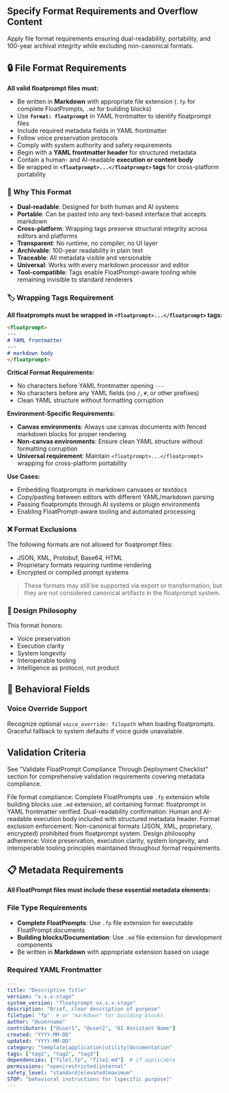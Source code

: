 <!-- metadata.md -->
## Specify Format Requirements and Overflow Content

Apply file format requirements ensuring dual-readability, portability, and 100-year archival integrity while excluding non-canonical formats.

## 🔒 File Format Requirements

**All valid floatprompt files must:**
- Be written in **Markdown** with appropriate file extension (`.fp` for complete FloatPrompts, `.md` for building blocks)
- Use **`format: floatprompt`** in YAML frontmatter to identify floatprompt files
- Include required metadata fields in YAML frontmatter
- Follow voice preservation protocols
- Comply with system authority and safety requirements
- Begin with a **YAML frontmatter header** for structured metadata
- Contain a human- and AI-readable **execution or content body**
- Be wrapped in **`<floatprompt>...</floatprompt>` tags** for cross-platform portability

### 🎯 Why This Format
- **Dual-readable**: Designed for both human and AI systems
- **Portable**: Can be pasted into any text-based interface that accepts markdown
- **Cross-platform**: Wrapping tags preserve structural integrity across editors and platforms
- **Transparent**: No runtime, no compiler, no UI layer
- **Archivable**: 100-year readability in plain text
- **Traceable**: All metadata visible and versionable
- **Universal**: Works with every markdown processor and editor
- **Tool-compatible**: Tags enable FloatPrompt-aware tooling while remaining invisible to standard renderers

### 🏷️ Wrapping Tags Requirement

**All floatprompts must be wrapped in `<floatprompt>...</floatprompt>` tags:**

```markdown
<floatprompt>
---
# YAML frontmatter
---
# markdown body
</floatprompt>
```

**Critical Format Requirements:**
- No characters before YAML frontmatter opening `---`
- No characters before any YAML fields (no `/`, `#`, or other prefixes)
- Clean YAML structure without formatting corruption

**Environment-Specific Requirements:**
- **Canvas environments**: Always use canvas documents with fenced markdown blocks for proper rendering
- **Non-canvas environments**: Ensure clean YAML structure without formatting corruption
- **Universal requirement**: Maintain `<floatprompt>...</floatprompt>` wrapping for cross-platform portability

**Use Cases:**
- Embedding floatprompts in markdown canvases or textdocs
- Copy/pasting between editors with different YAML/markdown parsing
- Passing floatprompts through AI systems or plugin environments
- Enabling FloatPrompt-aware tooling and automated processing

### ❌ Format Exclusions
The following formats are not allowed for floatprompt files:
- JSON, XML, Protobuf, Base64, HTML
- Proprietary formats requiring runtime rendering
- Encrypted or compiled prompt systems

> These formats may still be supported via export or transformation,
> but they are not considered canonical artifacts in the floatprompt system.

### 🧠 Design Philosophy
This format honors:
- Voice preservation
- Execution clarity
- System longevity
- Interoperable tooling
- Intelligence as protocol, not product 

## 🎯 Behavioral Fields

### Voice Override Support
Recognize optional `voice_override: filepath` when loading floatprompts. Graceful fallback to system defaults if voice guide unavailable.

## Validation Criteria

See "Validate FloatPrompt Compliance Through Deployment Checklist" section for comprehensive validation requirements covering metadata compliance.

File format compliance: Complete FloatPrompts use `.fp` extension while building blocks use `.md` extension, all containing format: floatprompt in YAML frontmatter verified. Dual-readability confirmation: Human and AI-readable execution body included with structured metadata header. Format exclusion enforcement: Non-canonical formats (JSON, XML, proprietary, encrypted) prohibited from floatprompt system. Design philosophy adherence: Voice preservation, execution clarity, system longevity, and interoperable tooling principles maintained throughout format requirements.

## 📋 Metadata Requirements

**All FloatPrompt files must include these essential metadata elements:**

### File Type Requirements
- **Complete FloatPrompts**: Use `.fp` file extension for executable FloatPrompt documents
- **Building blocks/Documentation**: Use `.md` file extension for development components
- Be written in **Markdown** with appropriate extension based on usage

### Required YAML Frontmatter
```yaml
---
title: "Descriptive Title"
version: "x.x.x-stage"
system_version: "floatprompt vx.x.x-stage"
description: "Brief, clear description of purpose"
filetype: "fp"  # or "markdown" for building blocks
author: "@username"
contributors: ["@user1", "@user2", "AI Assistant Name"]
created: "YYYY-MM-DD"
updated: "YYYY-MM-DD"
category: "template|application|utility|documentation"
tags: ["tag1", "tag2", "tag3"]
dependencies: ["file1.fp", "file2.md"]  # if applicable
permissions: "open|restricted|internal"
safety_level: "standard|elevated|maximum"
STOP: "behavioral instructions for [specific purpose]"
---
``` 
